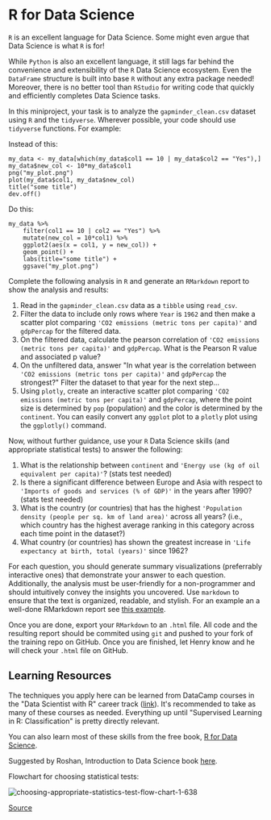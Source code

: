 # R for Data Science

`R` is an excellent language for Data Science. Some might even argue that Data Science is what `R` is for! 

While `Python` is also an excellent language, it still lags far behind the convenience and extensibility of the `R` Data Science ecosystem. Even the `DataFrame` structure is built into base `R` without any extra package needed! Moreover, there is no better tool than `RStudio` for writing code that quickly and efficiently completes Data Science tasks. 

In this miniproject, your task is to analyze the `gapminder_clean.csv` dataset using `R` and the `tidyverse`. Wherever possible, your code should use `tidyverse` functions. For example:

Instead of this:
```
my_data <- my_data[which(my_data$col1 == 10 | my_data$col2 == "Yes"),]
my_data$new_col <- 10*my_data$col1
png("my_plot.png")
plot(my_data$col1, my_data$new_col)
title("some title")
dev.off()
```
Do this:
```
my_data %>%
    filter(col1 == 10 | col2 == "Yes") %>%
    mutate(new_col = 10*col1) %>%
    ggplot2(aes(x = col1, y = new_col)) +
    geom_point() +
    labs(title="some title") +
    ggsave("my_plot.png")
```

Complete the following analysis in `R` and generate an `RMarkdown` report to show the analysis and results:

1. Read in the `gapminder_clean.csv` data as a `tibble` using `read_csv`.
2. Filter the data to include only rows where `Year` is `1962` and then make a scatter plot comparing `'CO2 emissions (metric tons per capita)'` and `gdpPercap` for the filtered data. 
3. On the filtered data, calculate the pearson correlation of `'CO2 emissions (metric tons per capita)'` and `gdpPercap`. What is the Pearson R value and associated p value?
4. On the unfiltered data, answer "In what year is the correlation between `'CO2 emissions (metric tons per capita)'` and `gdpPercap` the strongest?" Filter the dataset to that year for the next step...
5. Using `plotly`, create an interactive scatter plot comparing `'CO2 emissions (metric tons per capita)'` and `gdpPercap`, where the point size is determined by `pop` (population) and the color is determined by the `continent`. You can easily convert any `ggplot` plot to a `plotly` plot using the `ggplotly()` command.

Now, without further guidance, use your `R` Data Science skills (and appropriate statistical tests) to answer the following:

1. What is the relationship between `continent` and `'Energy use (kg of oil equivalent per capita)'`? (stats test needed)
2. Is there a significant difference between Europe and Asia with respect to `'Imports of goods and services (% of GDP)'` in the years after 1990? (stats test needed)
3. What is the country (or countries) that has the highest `'Population density (people per sq. km of land area)'` across all years? (i.e., which country has the highest average ranking in this category across each time point in the dataset?)
4. What country (or countries) has shown the greatest increase in `'Life expectancy at birth, total (years)'` since 1962? 

For each question, you should generate summary visualizations (preferrably interactive ones) that demonstrate your answer to each question. Additionally, the analysis must be user-friendly for a non-programmer and should intuitively convey the insights you uncovered. Use `markdown` to ensure that the text is organized, readable, and stylish. For an example an a well-done RMarkdown report see [this example](https://static-html-pages.s3-us-west-2.amazonaws.com/merck-project/RloopCorrelationSummary.html).  

Once you are done, export your `RMarkdown` to an `.html` file. All code and the resulting report should be commited using `git` and pushed to your fork of the training repo on GitHub. Once you are finished, let Henry know and he will check your `.html` file on GitHub. 

## Learning Resources

The techniques you apply here can be learned from DataCamp courses in the "Data Scientist with R" career track ([link](https://learn.datacamp.com/career-tracks/data-scientist-with-r)). It's recommended to take as many of these courses as needed. Everything up until "Supervised Learning in R: Classification" is pretty directly relevant.

You can also learn most of these skills from the free book, [R for Data Science](https://r4ds.had.co.nz/).

Suggested by Roshan, Introduction to Data Science book [here](https://rafalab.github.io/dsbook/models.html).

Flowchart for choosing statistical tests:

![choosing-appropriate-statistics-test-flow-chart-1-638](https://user-images.githubusercontent.com/44813811/113900197-32035d00-9793-11eb-9e34-3908433e7bf0.jpg)

[Source](https://image.slidesharecdn.com/choosingappropriatestatisticstestflowchart-171001164040/95/choosing-appropriate-statistics-test-flow-chart-1-638.jpg?cb=1506876046)
